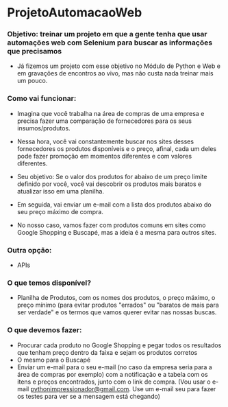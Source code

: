 # ProjetoAutomacaoWeb
 
### Objetivo: treinar um projeto em que a gente tenha que usar automações web com Selenium para buscar as informações que precisamos

- Já fizemos um projeto com esse objetivo no Módulo de Python e Web e em gravações de encontros ao vivo, mas não custa nada treinar mais um pouco.

### Como vai funcionar:

- Imagina que você trabalha na área de compras de uma empresa e precisa fazer uma comparação de fornecedores para os seus insumos/produtos.

- Nessa hora, você vai constantemente buscar nos sites desses fornecedores os produtos disponíveis e o preço, afinal, cada um deles pode fazer promoção em momentos diferentes e com valores diferentes.

- Seu objetivo: Se o valor dos produtos for abaixo de um preço limite definido por você, você vai descobrir os produtos mais baratos e atualizar isso em uma planilha.
- Em seguida, vai enviar um e-mail com a lista dos produtos abaixo do seu preço máximo de compra.

- No nosso caso, vamos fazer com produtos comuns em sites como Google Shopping e Buscapé, mas a ideia é a mesma para outros sites.

### Outra opção:

- APIs

### O que temos disponível?

- Planilha de Produtos, com os nomes dos produtos, o preço máximo, o preço mínimo (para evitar produtos "errados" ou "baratos de mais para ser verdade" e os termos que vamos querer evitar nas nossas buscas.

### O que devemos fazer:

- Procurar cada produto no Google Shopping e pegar todos os resultados que tenham preço dentro da faixa e sejam os produtos corretos
- O mesmo para o Buscapé
- Enviar um e-mail para o seu e-mail (no caso da empresa seria para a área de compras por exemplo) com a notificação e a tabela com os itens e preços encontrados, junto com o link de compra. (Vou usar o e-mail pythonimpressionador@gmail.com. Use um e-mail seu para fazer os testes para ver se a mensagem está chegando)
